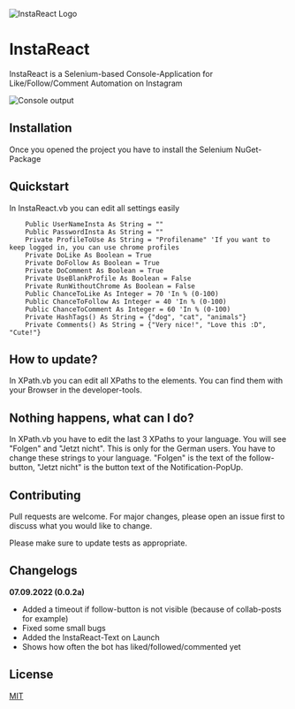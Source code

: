 ![InstaReact Logo](https://i.imgur.com/PkR2Zdy.png "InstaReact Logo")

# InstaReact
InstaReact is a Selenium-based Console-Application for Like/Follow/Comment Automation on Instagram      

![Console output](https://i.imgur.com/6xNXnNs.png "Console output")

## Installation

Once you opened the project you have to install the Selenium NuGet-Package

## Quickstart

In InstaReact.vb you can edit all settings easily

```vb.net
    Public UserNameInsta As String = ""
    Public PasswordInsta As String = ""
    Private ProfileToUse As String = "Profilename" 'If you want to keep logged in, you can use chrome profiles
    Private DoLike As Boolean = True 
    Private DoFollow As Boolean = True
    Private DoComment As Boolean = True
    Private UseBlankProfile As Boolean = False 
    Private RunWithoutChrome As Boolean = False
    Public ChanceToLike As Integer = 70 'In % (0-100)
    Public ChanceToFollow As Integer = 40 'In % (0-100)
    Public ChanceToComment As Integer = 60 'In % (0-100)
    Private HashTags() As String = {"dog", "cat", "animals"}
    Private Comments() As String = {"Very nice!", "Love this :D", "Cute!"}
```

## How to update?

In XPath.vb you can edit all XPaths to the elements. You can find them with your Browser in the developer-tools.

## Nothing happens, what can I do?

In XPath.vb you have to edit the last 3 XPaths to your language. You will see "Folgen" and "Jetzt nicht". 
This is only for the German users. You have to change these strings to your language. "Folgen" is the text of the follow-button,
"Jetzt nicht" is the button text of the Notification-PopUp.

## Contributing
Pull requests are welcome. For major changes, please open an issue first to discuss what you would like to change.

Please make sure to update tests as appropriate.

## Changelogs

**07.09.2022 (0.0.2a)**
- Added a timeout if follow-button is not visible (because of collab-posts for example)
- Fixed some small bugs
- Added the InstaReact-Text on Launch
- Shows how often the bot has liked/followed/commented yet

## License
[MIT](https://choosealicense.com/licenses/mit/)
